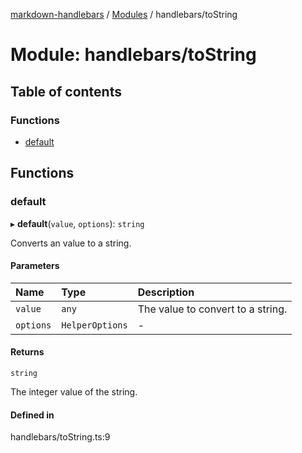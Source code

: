 [markdown-handlebars](../README.md) / [Modules](../modules.md) / handlebars/toString

# Module: handlebars/toString

## Table of contents

### Functions

- [default](handlebars_toString.md#default)

## Functions

### default

▸ **default**(`value`, `options`): `string`

Converts an value to a string.

#### Parameters

| Name | Type | Description |
| :------ | :------ | :------ |
| `value` | `any` | The value to convert to a string. |
| `options` | `HelperOptions` | - |

#### Returns

`string`

The integer value of the string.

#### Defined in

handlebars/toString.ts:9
